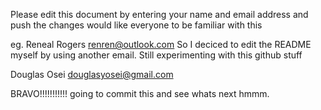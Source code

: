 Please edit this document by entering your name and email address
and push the changes would like everyone to be familiar with this

eg. Reneal Rogers 
   renren@outlook.com
So I deciced to edit the  README myself by using another email. 
Still experimenting with this github stuff

Douglas Osei
douglasyosei@gmail.com

BRAVO!!!!!!!!!!! going to commit this and see whats next hmmm.

